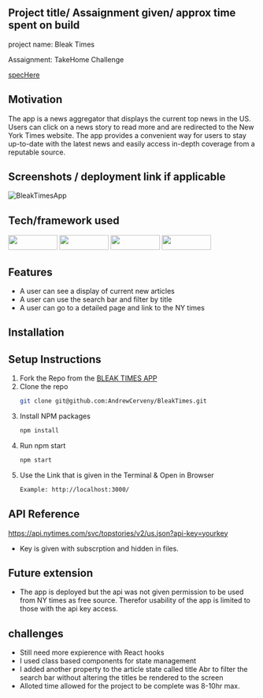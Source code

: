 ## Project title/ Assaignment given/ approx time spent on build
project name: Bleak Times

Assaignment: TakeHome Challenge 

[specHere](https://mod4.turing.edu/projects/take_home/take_home_fe) 

## Motivation

The app is a news aggregator that displays the current top news in the US. Users can click on a news story to read more and are redirected to the New York Times website. The app provides a convenient way for users to stay up-to-date with the latest news and easily access in-depth coverage from a reputable source.
 
## Screenshots / deployment link if applicable
![ BleakTimesApp](https://media.giphy.com/media/v1.Y2lkPTc5MGI3NjExMjFkNjdkNTQzNDI0ZDc4NTQ0ODY5ZDc0ZDNkZWVkODk2YmU3YjYzOSZlcD12MV9pbnRlcm5hbF9naWZzX2dpZklkJmN0PWc/K3Pu2qydFi6GcyTq9N/giphy.gif)

## Tech/framework used
<div>
  <img src="https://img.shields.io/badge/-react-333333?logo=react&style=for-the-badge" width="100" height="30"/>
  <img src="https://img.shields.io/badge/-react%20router-f44250?logo=react%20router&logoColor=white&style=for-the-badge" width="100" height="30"/>
  <img src="https://img.shields.io/badge/-CSS3-315780?logo=css3&style=for-the-badge" width="100" height="30"/>
  <img src="https://img.shields.io/badge/JavaScript-323330?style=for-the-badge&logo=javascript&logoColor=F7DF1E" width="100" height="30" />
</div>

## Features
- A user can see a display of current new articles
- A user can use the search bar and filter by title
- A user can go to a detailed page and link to the NY times

## Installation
## Setup Instructions
1. Fork the Repo from the [BLEAK TIMES APP ](https://github.com/AndrewCerveny/BleakTimes)
2. Clone the repo
   ```sh
   git clone git@github.com:AndrewCerveny/BleakTimes.git
   ```
3. Install NPM packages
   ```sh
   npm install
   ```
4. Run npm start
   ```sh
   npm start
   ```
5. Use the Link that is given in the Terminal & Open in Browser
   ```sh
   Example: http://localhost:3000/
   ```

## API Reference

https://api.nytimes.com/svc/topstories/v2/us.json?api-key=yourkey 
- Key is given with subscrption and hidden in files. 

## Future extension
- The app is deployed but the api was not given permission to be used from NY times as free source. Therefor usability of the app is limited to those with the api key access. 

## challenges 

- Still need more expierence with React hooks
- I used class based components for state management
- I added another property to the article state called title Abr to filter the search bar without altering the titles be rendered to the screen
- Alloted time allowed for the project to be complete was 8-10hr max.
